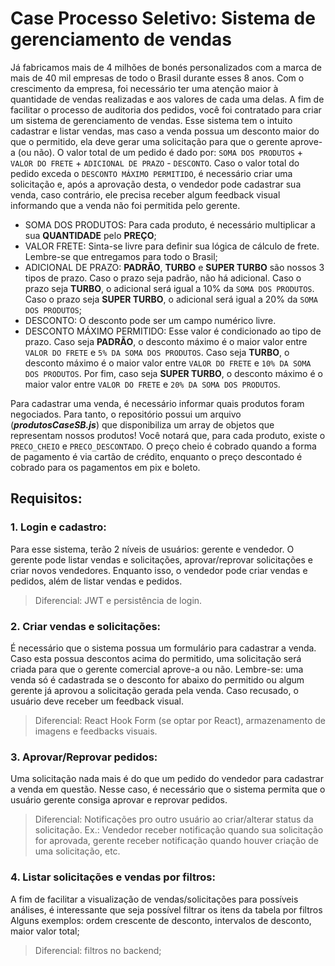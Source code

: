 # Case Processo Seletivo: Sistema de gerenciamento de vendas

Já fabricamos mais de 4 milhões de bonés personalizados com a marca de mais de 40 mil empresas de todo o Brasil durante esses 8 anos. Com o crescimento da empresa, foi necessário ter uma atenção maior à quantidade de vendas realizadas e aos valores de cada uma delas. A fim de facilitar o processo de auditoria dos pedidos, você foi contratado para criar um sistema de gerenciamento de vendas.
Esse sistema tem o intuito cadastrar e listar vendas, mas caso a venda possua um desconto maior do que o permitido, ela deve gerar uma solicitação para que o gerente aprove-a (ou não). O valor total de um pedido é dado por: `SOMA DOS PRODUTOS` + `VALOR DO FRETE` + `ADICIONAL DE PRAZO` - `DESCONTO`. Caso o valor total do pedido exceda o `DESCONTO MÁXIMO PERMITIDO`, é necessário criar uma solicitação e, após a aprovação desta, o vendedor pode cadastrar sua venda, caso contrário, ele precisa receber algum feedback visual informando que a venda não foi permitida pelo gerente.

- SOMA DOS PRODUTOS: Para cada produto, é necessário multiplicar a sua **QUANTIDADE** pelo **PREÇO**;
- VALOR FRETE: Sinta-se livre para definir sua lógica de cálculo de frete. Lembre-se que entregamos para todo o Brasil;
- ADICIONAL DE PRAZO: **PADRÃO**, **TURBO** e **SUPER TURBO** são nossos 3 tipos de prazo. Caso o prazo seja padrão, não há adicional. Caso o prazo seja **TURBO**, o adicional será igual a 10% da `SOMA DOS PRODUTOS`. Caso o prazo seja **SUPER TURBO**, o adicional será igual a 20% da `SOMA DOS PRODUTOS`;
- DESCONTO: O desconto pode ser um campo numérico livre.
- DESCONTO MÁXIMO PERMITIDO: Esse valor é condicionado ao tipo de prazo. Caso seja **PADRÃO**, o desconto máximo é o maior valor entre `VALOR DO FRETE` e `5% DA SOMA DOS PRODUTOS`. Caso seja **TURBO**, o desconto máximo é o maior valor entre `VALOR DO FRETE` e `10% DA SOMA DOS PRODUTOS`. Por fim, caso seja **SUPER TURBO**, o desconto máximo é o maior valor entre `VALOR DO FRETE` e `20% DA SOMA DOS PRODUTOS`.

Para cadastrar uma venda, é necessário informar quais produtos foram negociados. Para tanto, o repositório possui um arquivo (___produtosCaseSB.js___) que disponibiliza um array de objetos que representam nossos produtos! Você notará que, para cada produto, existe o `PRECO_CHEIO` e `PRECO_DESCONTADO`. O preço cheio é cobrado quando a forma de pagamento é via cartão de crédito, enquanto o preço descontado é cobrado para os pagamentos em pix e boleto.

## Requisitos:

### 1. Login e cadastro:

Para esse sistema, terão 2 níveis de usuários: gerente e vendedor. O gerente pode listar vendas e solicitações, aprovar/reprovar solicitações e criar novos vendedores. Enquanto isso, o vendedor pode criar vendas e pedidos, além de listar vendas e pedidos.

> Diferencial: JWT e persistência de login.

### 2. Criar vendas e solicitações:

É necessário que o sistema possua um formulário para cadastrar a venda. Caso esta possua descontos acima do permitido, uma solicitação será criada para que o gerente comercial aprove-a ou não. Lembre-se: uma venda só é cadastrada se o desconto for abaixo do permitido ou algum gerente já aprovou a solicitação gerada pela venda. Caso recusado, o usuário deve receber um feedback visual.

> Diferencial: React Hook Form (se optar por React), armazenamento de imagens e feedbacks visuais.

### 3. Aprovar/Reprovar pedidos:

Uma solicitação nada mais é do que um pedido do vendedor para cadastrar a venda em questão. Nesse caso, é necessário que o sistema permita que o usuário gerente consiga aprovar e reprovar pedidos.

> Diferencial: Notificações pro outro usuário ao criar/alterar status da solicitação. Ex.: Vendedor receber notificação quando sua solicitação for aprovada, gerente receber notificação quando houver criação de uma solicitação, etc.

### 4. Listar solicitações e vendas por filtros:

A fim de facilitar a visualização de vendas/solicitações para possíveis análises, é interessante que seja possível filtrar os itens da tabela por filtros Alguns exemplos: ordem crescente de desconto, intervalos de desconto, maior valor total;

> Diferencial: filtros no backend;
